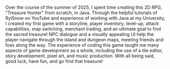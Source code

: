 Over the course of the summer of 2025, I spent time creating this 2D RPG, "Treasure Hunter" from scratch,
in Java. Through the helpful tutorials of RyiSnow on YouTube and experience of working with Java at my University,
I created my first game with a storyline, player inventory, level-up, attack capabilities, map switching, merchant trading,
and an ultimate goal to find the sacred treasure! NPC dialogue and a visually appealing UI help the player navigate
through the island and dungeon maps, meeting friends and foes along the way. The experience of coding this game taught
me many aspects of game development as a whole, including the use of a tile editor, story development, pixel art, and music 
production. With all being said, good luck, have fun, and go find that treasure!
